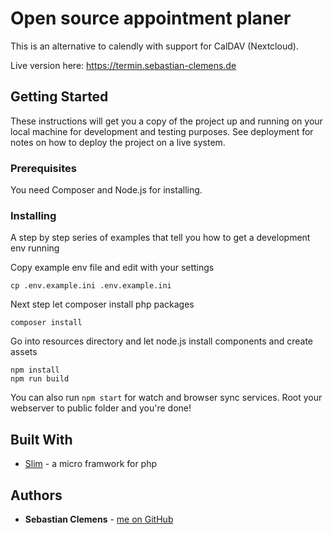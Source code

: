 # Open source appointment planer

This is an alternative to calendly with support for CalDAV (Nextcloud).

Live version here: https://termin.sebastian-clemens.de

## Getting Started

These instructions will get you a copy of the project up and running on your local machine for development and testing purposes. See deployment for notes on how to deploy the project on a live system.

### Prerequisites

You need Composer and Node.js for installing.

### Installing

A step by step series of examples that tell you how to get a development env running

Copy example env file and edit with your settings

```shell
cp .env.example.ini .env.example.ini
```

Next step let composer install php packages

```shell
composer install
```

Go into resources directory and let node.js install components and create assets

```shell
npm install
npm run build
```

You can also run `npm start` for watch and browser sync services. Root your webserver to public folder and you're done!

## Built With

* [Slim](http://www.slimframework.com/) - a micro framwork for php

## Authors

* **Sebastian Clemens** - [me on GitHub](https://github.com/sebclemens)
